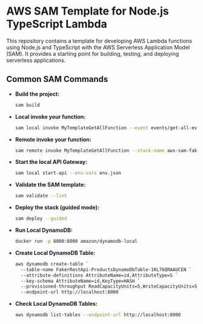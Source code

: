 # AWS SAM Template for Node.js TypeScript Lambda

This repository contains a template for developing AWS Lambda functions using Node.js and TypeScript with the AWS Serverless Application Model (SAM). It provides a starting point for building, testing, and deploying serverless applications.

## Common SAM Commands

- **Build the project:**

  ```bash
  sam build
  ```

- **Local invoke your function:**

  ```bash
  sam local invoke MyTemplateGetAllFunction --event events/get-all-event.json --env-vars env.json
  ```

- **Remote invoke your function:**

  ```bash
  sam remote invoke MyTemplateGetAllFunction --stack-name aws-sam-faker-rest-api
  ```

- **Start the local API Gateway:**

  ```bash
  sam local start-api --env-vars env.json
  ```

- **Validate the SAM template:**

  ```bash
  sam validate --lint
  ```

- **Deploy the stack (guided mode):**

  ```bash
  sam deploy --guided
  ```

- **Run Local DynamoDB:**

  ```bash
  docker run -p 8000:8000 amazon/dynamodb-local
  ```

- **Create Local DynamoDB Table:**

  ```bash
  aws dynamodb create-table `
    --table-name FakerRestApi-ProductsDynamoDbTable-1KL76QRAAUCEN `
    --attribute-definitions AttributeName=id,AttributeType=S `
    --key-schema AttributeName=id,KeyType=HASH `
    --provisioned-throughput ReadCapacityUnits=5,WriteCapacityUnits=5 `
    --endpoint-url http://localhost:8000
  ```

- **Check Local DynamoDB Tables:**

  ```bash
  aws dynamodb list-tables --endpoint-url http://localhost:8000
  ```
